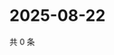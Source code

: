 # 2025-08-22

共 0 条

<!-- BEGIN ZHIHUVIDEO -->
<!-- 最后更新时间 Fri Aug 22 2025 00:13:51 GMT+0800 (China Standard Time) -->

<!-- END ZHIHUVIDEO -->

